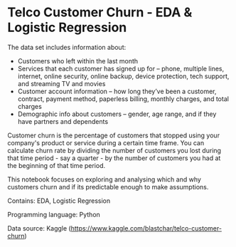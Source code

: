 # Telco Customer Churn - EDA &amp; Logistic Regression

The data set includes information about:
- Customers who left within the last month
- Services that each customer has signed up for – phone, multiple lines, internet, online security, online backup, device protection, tech support, and streaming TV and movies
- Customer account information – how long they’ve been a customer, contract, payment method, paperless billing, monthly charges, and total charges
- Demographic info about customers – gender, age range, and if they have partners and dependents

Customer churn is the percentage of customers that stopped using your company's product or service during a certain time frame. You can calculate churn rate by dividing the number of customers you lost during that time period - say a quarter - by the number of customers you had at the beginning of that time period.

This notebook focuses on exploring and analysing which and why customers churn and if its predictable enough to make assumptions.

Contains: EDA, Logistic Regression

Programming language: Python

Data source: Kaggle (https://www.kaggle.com/blastchar/telco-customer-churn)
